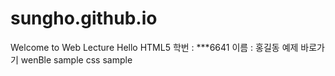 # sungho.github.io
Welcome to Web Lecture
Hello HTML5
학번 : ***6641
이름 : 홍길동
예제 바로가기
wenBle sample
css sample
